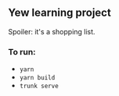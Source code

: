 ## Yew learning project

Spoiler: it's a shopping list.

### To run:

* `yarn`
* `yarn build`
* `trunk serve`

